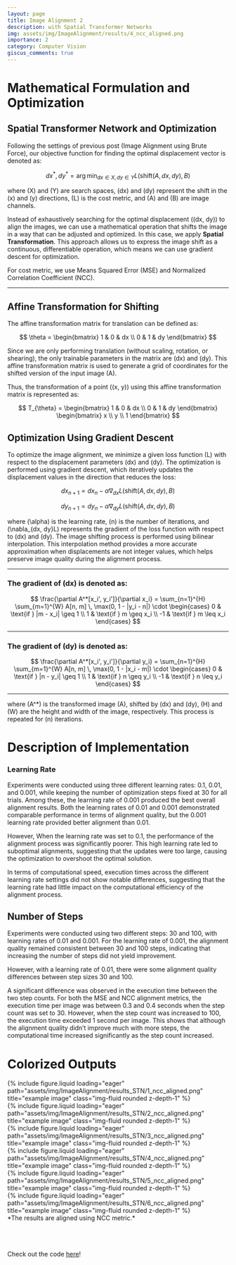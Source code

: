 ```yaml
---
layout: page
title: Image Alignment 2
description: with Spatial Transformer Networks
img: assets/img/ImageAlignment/results/4_ncc_aligned.png
importance: 2
category: Computer Vision
giscus_comments: true
---
```


# Mathematical Formulation and Optimization

## Spatial Transformer Network and Optimization
Following the settings of previous post (Image Alignment using Brute Force), our objective function for finding the optimal displacement vector is denoted as:

$$
dx^*, dy^* = \arg \min_{dx \in X, dy \in Y} L(\text{shift}(A, dx, dy), B)
$$

where \(X\) and \(Y\) are search spaces, \(dx\) and \(dy\) represent the shift in the \(x\) and \(y\) directions, \(L\) is the cost metric, and \(A\) and \(B\) are image channels.

Instead of exhaustively searching for the optimal displacement \((dx, dy)\) to align the images, we can use a mathematical operation that shifts the image in a way that can be adjusted and optimized. In this case, we apply **Spatial Transformation**. This approach allows us to express the image shift as a continuous, differentiable operation, which means we can use gradient descent for optimization.

For cost metric, we use Means Squared Error (MSE) and Normalized Correlation Coefficient (NCC).

---

## Affine Transformation for Shifting

The affine transformation matrix for translation can be defined as:

$$
\theta = 
\begin{bmatrix}
1 & 0 & dx \\
0 & 1 & dy
\end{bmatrix}
$$

Since we are only performing translation (without scaling, rotation, or shearing), the only trainable parameters in the matrix are \(dx\) and \(dy\). This affine transformation matrix is used to generate a grid of coordinates for the shifted version of the input image \(A\).

Thus, the transformation of a point \((x, y)\) using this affine transformation matrix is represented as:

$$
T_{\theta} =
\begin{bmatrix}
1 & 0 & dx \\
0 & 1 & dy
\end{bmatrix}
\begin{bmatrix}
x \\
y \\
1
\end{bmatrix}
$$

## Optimization Using Gradient Descent

To optimize the image alignment, we minimize a given loss function \(L\) with respect to the displacement parameters \(dx\) and \(dy\). The optimization is performed using gradient descent, which iteratively updates the displacement values in the direction that reduces the loss:

$$
dx_{n+1} = dx_n - \alpha \nabla_{dx}L(\text{shift}(A, dx, dy), B)
$$

$$
dy_{n+1} = dy_n - \alpha \nabla_{dy}L(\text{shift}(A, dx, dy), B)
$$

where \(\alpha\) is the learning rate, \(n\) is the number of iterations, and \(\nabla_{dx, dy}L\) represents the gradient of the loss function with respect to \(dx\) and \(dy\). The image shifting process is performed using bilinear interpolation. This interpolation method provides a more accurate approximation when displacements are not integer values, which helps preserve image quality during the alignment process.

---

### The gradient of \(dx\) is denoted as:

$$
\frac{\partial A^*[x_i', y_i']}{\partial x_i} = \sum_{n=1}^{H} \sum_{m=1}^{W} A[n, m] \, \max(0, 1 - |y_i - n|) \cdot 
\begin{cases} 
0 & \text{if } |m - x_i| \geq 1 \\
1 & \text{if } m \geq x_i \\
-1 & \text{if } m \leq x_i 
\end{cases}
$$

---

### The gradient of \(dy\) is denoted as:

$$
\frac{\partial A^*[x_i', y_i']}{\partial y_i} = \sum_{n=1}^{H} \sum_{m=1}^{W} A[n, m] \, \max(0, 1 - |x_i - m|) \cdot 
\begin{cases} 
0 & \text{if } |n - y_i| \geq 1 \\
1 & \text{if } n \geq y_i \\
-1 & \text{if } n \leq y_i 
\end{cases}
$$

---

where \(A^*\) is the transformed image \(A\), shifted by \(dx\) and \(dy\), \(H\) and \(W\) are the height and width of the image, respectively. This process is repeated for \(n\) iterations.


# Description of Implementation

### Learning Rate

Experiments were conducted using three different learning rates: 0.1, 0.01, and 0.001, while keeping the number of optimization steps fixed at 30 for all trials. Among these, the learning rate of 0.001 produced the best overall alignment results. Both the learning rates of 0.01 and 0.001 demonstrated comparable performance in terms of alignment quality, but the 0.001 learning rate provided better alignment than 0.01.

However, When the learning rate was set to 0.1, the performance of the alignment process was significantly poorer. This high learning rate led to suboptimal alignments, suggesting that the updates were too large, causing the optimization to overshoot the optimal solution.

In terms of computational speed, execution times across the different learning rate settings did not show notable
differences, suggesting that the learning rate had little impact on the computational efficiency of
the alignment process.

## Number of Steps

Experiments were conducted using two different steps: 30 and 100, with learning rates of 0.01 and 0.001. For the learning rate of 0.001, the alignment quality remained consistent between 30 and 100 steps, indicating that increasing the number of steps did not yield improvement.

However, with a learning rate of 0.01, there were some alignment quality differences between step sizes 30 and 100.

A significant difference was observed in the execution time between the two step counts. For both the MSE and NCC alignment metrics, the execution time per image was between 0.3 and 0.4 seconds when the step count was set to 30. However, when the step count was increased to 100, the execution time exceeded 1 second per image. This shows that although the alignment quality didn’t improve much with more steps, the computational time increased significantly as the step count increased.

# Colorized Outputs

<div class="row">
    <div class="col-sm mt-3 mt-md-0">
        {% include figure.liquid loading="eager" path="assets/img/ImageAlignment/results_STN/1_ncc_aligned.png" title="example image" class="img-fluid rounded z-depth-1" %}
    </div>
    <div class="col-sm mt-3 mt-md-0">
        {% include figure.liquid loading="eager" path="assets/img/ImageAlignment/results_STN/2_ncc_aligned.png" title="example image" class="img-fluid rounded z-depth-1" %}
    </div>
    <div class="col-sm mt-3 mt-md-0">
        {% include figure.liquid loading="eager" path="assets/img/ImageAlignment/results_STN/3_ncc_aligned.png"  title="example image" class="img-fluid rounded z-depth-1" %}
    </div>
</div>

<div class="row">
    <div class="col-sm mt-3 mt-md-0">
        {% include figure.liquid loading="eager" path="assets/img/ImageAlignment/results_STN/4_ncc_aligned.png" title="example image" class="img-fluid rounded z-depth-1" %}
    </div>
    <div class="col-sm mt-3 mt-md-0">
        {% include figure.liquid loading="eager" path="assets/img/ImageAlignment/results_STN/5_ncc_aligned.png"  title="example image" class="img-fluid rounded z-depth-1" %}
    </div>
    <div class="col-sm mt-3 mt-md-0">
        {% include figure.liquid loading="eager" path="assets/img/ImageAlignment/results_STN/6_ncc_aligned.png"  title="example image" class="img-fluid rounded z-depth-1" %}
    </div>
</div>
*The results are aligned using NCC metric.*

<br><br><br>
Check out the code <a href="https://github.com/dayoonsuh/Image-Alignment">here</a>!